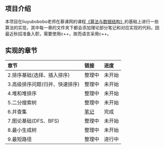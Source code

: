## 项目介绍
本项目在liuyubobobo老师在慕课网的课程[《算法与数据结构》](https://coding.imooc.com/class/chapter/71.html#Anchor)的基础上进行一些算法的实现，其中每一章的文件夹下都会添加理论部分笔记和对应实现的代码，因最近秋招准备入职，需要使用c++，故而语言采用c++。

## 实现的章节

| 章节      |     链接 |进度|
| :-------- | :--------|:--------|
| 2.排序基础(选择、插入排序)     |   整理中 |未开始|
| 3.高级排序问题(归并、快速排序)    |   整理中 |未开始|
| 4.堆和堆排序     |   整理中 |未开始|
| 5.二分搜索树     |  整理中 |未开始|
| 6.并查集     |   [笔记](https://github.com/jawhiow/algorithm-cpp/tree/master/UnionFind) |完成|
| 7.图论基础(DFS、BFS)    |   整理中 |未开始|
| 8.最小生成树     |   整理中 |未开始|
| 9.最短路径     |   整理中 |进行中|